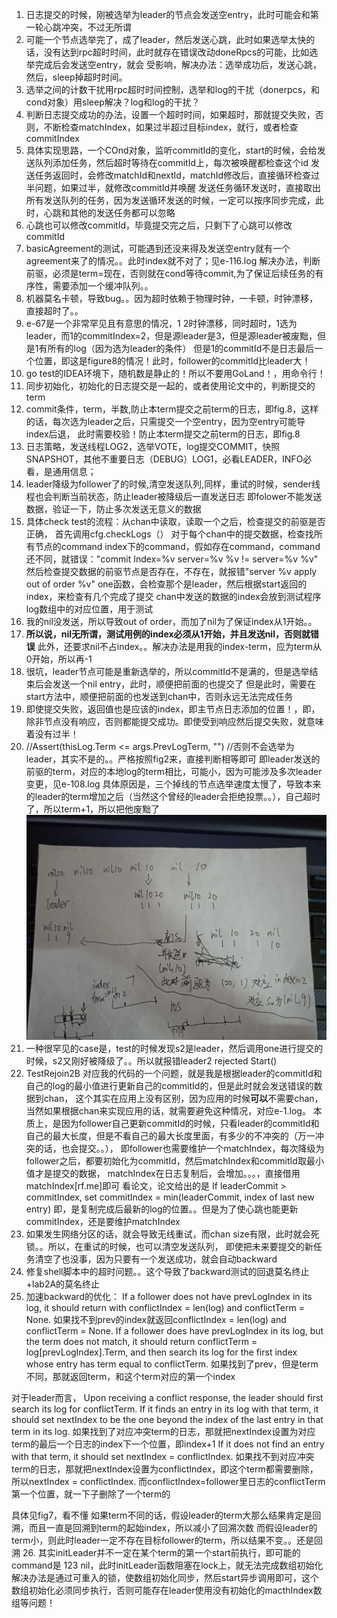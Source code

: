 1. 日志提交的时候，刚被选举为leader的节点会发送空entry，此时可能会和第一轮心跳冲突，不过无所谓
2. 可能一个节点选举完了，成了leader，然后发送心跳，此时如果选举太快的话，没有达到rpc超时时间，此时就存在错误改动doneRpcs的可能，比如选举完成后会发送空entry，就会
受影响，解决办法：选举成功后，发送心跳，然后，sleep掉超时时间。
3. 选举之间的计数干扰用rpc超时时间控制，选举和log的干扰（donerpcs，和cond对象）用sleep解决？log和log的干扰？
4. 判断日志提交成功的办法，设置一个超时时间，如果超时，那就提交失败，否则，不断检查matchIndex，如果过半超过目标index，就行，或者检查commitIndex
5. 具体实现思路，一个COnd对象，监听commitId的变化，start的时候，会给发送队列添加任务，然后超时等待在commitId上，每次被唤醒都检查这个id
发送任务返回时，会修改matchId和nextId，matchId修改后，直接循环检查过半问题，如果过半，就修改commitId并唤醒
发送任务循环发送时，直接取出所有发送队列的任务，因为发送循环发送的时候，一定可以按序同步完成，此时，心跳和其他的发送任务都可以忽略
6. 心跳也可以修改commitId，毕竟提交完之后，只剩下了心跳可以修改commitId
7. basicAgreement的测试，可能遇到还没来得及发送空entry就有一个agreement来了的情况。。此时index就不对了；见e-116.log
解决办法，判断前驱，必须是term=现在，否则就在cond等待commit,为了保证后续任务的有序性，需要添加一个缓冲队列。。
8. 机器莫名卡顿，导致bug。。因为超时依赖于物理时钟，一卡顿，时钟漂移，直接超时了。。
9. e-67是一个非常罕见且有意思的情况，1 2时钟漂移，同时超时，1选为leader，而1的commitIndex=2，但是源leader是3，但是源leader被废黜，但是1有所有的log（因为选为leader的条件）
但是1的commitId不是日志最后一个位置，即这是figure8的情况！此时，follower的commitId比leader大！
10. go test的IDEA环境下，随机数是静止的！所以不要用GoLand！，用命令行！
11. 同步初始化，初始化的日志提交是一起的，或者使用论文中的，判断提交的term
12. commit条件，term，半数,防止本term提交之前term的日志，即fig.8，这样的话，每次选为leader之后，只需提交一个空entry，因为空entry可能导index后退，
此时需要校验！防止本term提交之前term的日志，即fig.8
13. 日志策略，发送线程LOG2，选举VOTE，log提交COMMIT，快照SNAPSHOT，其他不重要日志（DEBUG）LOG1，必看LEADER，INFO必看，是通用信息；
14. leader降级为follower了的时候,清空发送队列,同样，重试的时候，sender线程也会判断当前状态，防止leader被降级后一直发送日志
即folower不能发送数据，验证一下，防止多次发送无意义的数据
15. 具体check test的流程：从chan中读取，读取一个之后，检查提交的前驱是否正确，
首先调用cfg.checkLogs（）
对于每个chan中的提交数据，检查找所有节点的command index下的command，假如存在command，command还不同，就错误："commit Index=%v server=%v %v != server=%v %v"
然后检查提交数据的前驱节点是否存在，不存在，就报错"server %v apply out of order %v"
one函数，会检查那个是leader，然后根据start返回的index，来检查有几个完成了提交
chan中发送的数据的index会放到测试程序log数组中的对应位置，用于测试
16. 我的nil没发送，所以导致out of order，而加了nil为了保证index从1开始。。
17. **所以说，nil无所谓，测试用例的index必须从1开始，并且发送nil，否则就错误**
此外，还要求nil不占index。。解决办法是用我的index-term，应为term从0开始，所以再-1
18. 很坑，leader节点可能是重新选举的，所以commitId不是满的，但是选举结束后会发送一个nil entry，此时，顺便把前面的也提交了
但是此时，需要在start方法中，顺便把前面的也发送到chan中，否则永远无法完成任务
19. 即使提交失败，返回值也是应该的index，即主节点日志添加的位置！，即，除非节点没有响应，否则都能提交成功。即使受到响应然后提交失败，就意味着没有过半！
20. //Assert(thisLog.Term <= args.PrevLogTerm, "") //否则不会选举为leader，其实不是的。。严格按照fig2来，直接判断相等即可
即leader发送的前驱的term，对应的本地log的term相比，可能小，因为可能涉及多次leader变更，见e-108.log
具体原因是，三个掉线的节点选举速度太慢了，导致本来的leader的term增加之后（当然这个曾经的leader会拒绝投票。。），自己超时了，所以term+1，所以把他废黜了
![](./2b-1.jpg)
21. 一种很罕见的case是，test的时候发现s2是leader，然后调用one进行提交的时候，s2又刚好被降级了。。所以就报错leader2 rejected Start()
22. TestRejoin2B 对应我的代码的一个问题，就是我是根据leader的commitId和自己的log的最小值进行更新自己的commitId的，但是此时就会发送错误的数据到chan，
这个其实在应用上没有区别，因为应用的时候**可以**不需要chan，当然如果根据chan来实现应用的话，就需要避免这种情况，对应e-1.log。
本质上，是因为follower自己更新commitId的时候，只看leader的commitId和自己的最大长度，但是不看自己的最大长度里面，有多少的不冲突的（万一冲突的话，也会提交。。），
即follower也需要维护一个matchIndex，每次降级为follower之后，都要初始化为commitId，然后matchIndex和commitId取最小值才是提交的数据，
matchIndex在日志复制后，会增加。。。，直接借用matchIndex[rf.me]即可
看论文，论文给出的是
If leaderCommit > commitIndex, set commitIndex =
    min(leaderCommit, index of last new entry)
即，是复制完成后最新的log的位置。。但是为了使心跳也能更新commitIndex，还是要维护matchIndex
23. 如果发生网络分区的话，就会导致无线重试，而chan size有限，此时就会死锁。。所以，在重试的时候，也可以清空发送队列，
即使把未来要提交的新任务清空了也没事，因为只要有一个发送成功，就会自动backward
24. 修复shell脚本中的超时问题。。这个导致了backward测试的回退莫名终止+lab2A的莫名终止
25. 加速backward的优化：
If a follower does not have prevLogIndex in its log, it should return with conflictIndex = len(log) and conflictTerm = None.
如果找不到prev的index就返回conflictIndex = len(log) and conflictTerm = None.
If a follower does have prevLogIndex in its log, but the term does not match,
it should return conflictTerm = log[prevLogIndex].Term, and then search its log for the first index whose entry has term equal to conflictTerm.
如果找到了prev，但是term不同，那就返回term，和这个term对应的第一个index

对于leader而言，
Upon receiving a conflict response, the leader should first search its log for conflictTerm.
If it finds an entry in its log with that term, it should set nextIndex to be the one beyond the index of the last entry in that term in its log.
如果找到了对应冲突term的日志，那就把nextIndex设置为对应term的最后一个日志的index下一个位置，即index+1
If it does not find an entry with that term, it should set nextIndex = conflictIndex.
如果找不到对应冲突term的日志，那就把nextIndex设置为conflictIndex，即这个term都需要删除，所以nextIndex = conflictIndex. 
而conflictIndex=follower里日志的conflictTerm第一个位置，就一下子删除了一个term的

具体见fig7，看不懂
如果term不同的话，假设leader的term大那么结果肯定是回溯，而且一直是回溯到term的起始index，所以减小了回溯次数
而假设leader的term小，则此时leader一定不存在目标follower的term，所以结果不变。。还是回溯
26. 其实initLeader并不一定在某个term的第一个start前执行，即可能的command是 123 nil，此时initLeader函数阻塞在lock上，就无法完成数组初始化
解决办法是通过可重入的锁，使数组初始化同步，然后start异步调用即可，这个数组初始化必须同步执行，否则可能存在leader使用没有初始化的macthIndex数组等问题！
